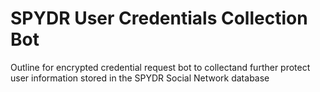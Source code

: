 # SPYDR User Credentials Collection Bot
Outline for encrypted credential request bot to collectand further protect user information stored in the SPYDR Social Network database
